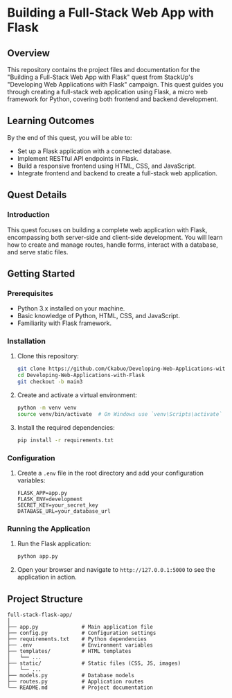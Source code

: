 # Building a Full-Stack Web App with Flask

## Overview

This repository contains the project files and documentation for the "Building a Full-Stack Web App with Flask" quest from StackUp's "Developing Web Applications with Flask" campaign. This quest guides you through creating a full-stack web application using Flask, a micro web framework for Python, covering both frontend and backend development.

## Learning Outcomes

By the end of this quest, you will be able to:
- Set up a Flask application with a connected database.
- Implement RESTful API endpoints in Flask.
- Build a responsive frontend using HTML, CSS, and JavaScript.
- Integrate frontend and backend to create a full-stack web application.

## Quest Details

### Introduction
This quest focuses on building a complete web application with Flask, encompassing both server-side and client-side development. You will learn how to create and manage routes, handle forms, interact with a database, and serve static files.

## Getting Started

### Prerequisites
- Python 3.x installed on your machine.
- Basic knowledge of Python, HTML, CSS, and JavaScript.
- Familiarity with Flask framework.

### Installation

1. Clone this repository:
    ```sh
    git clone https://github.com/Ckabuo/Developing-Web-Applications-with-Flask.git
    cd Developing-Web-Applications-with-Flask
    git checkout -b main3
    ```

2. Create and activate a virtual environment:
    ```sh
    python -m venv venv
    source venv/bin/activate  # On Windows use `venv\Scripts\activate`
    ```

3. Install the required dependencies:
    ```sh
    pip install -r requirements.txt
    ```

### Configuration

1. Create a `.env` file in the root directory and add your configuration variables:
    ```plaintext
    FLASK_APP=app.py
    FLASK_ENV=development
    SECRET_KEY=your_secret_key
    DATABASE_URL=your_database_url
    ```

### Running the Application

1. Run the Flask application:
    ```sh
    python app.py
    ```

2. Open your browser and navigate to `http://127.0.0.1:5000` to see the application in action.

## Project Structure

```plaintext
full-stack-flask-app/
│
├── app.py              # Main application file
├── config.py           # Configuration settings
├── requirements.txt    # Python dependencies
├── .env                # Environment variables
├── templates/          # HTML templates
│   └── ...
├── static/             # Static files (CSS, JS, images)
│   └── ...
├── models.py           # Database models
├── routes.py           # Application routes
└── README.md           # Project documentation
